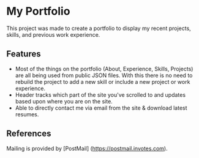 # My Portfolio

This project was made to create a portfolio to display my recent projects, skills, and previous work experience. 

## Features
- Most of the things on the portfolio (About, Experience, Skills, Projects) are all being used from public JSON files. With this there is no need to rebuild the project to add a new skill or include a new project or work experience.
- Header tracks which part of the site you've scrolled to and updates based upon where you are on the site.
- Able to directly contact me via email from the site & download latest resumes.

## References
Mailing is provided by [PostMail] (https://postmail.invotes.com).